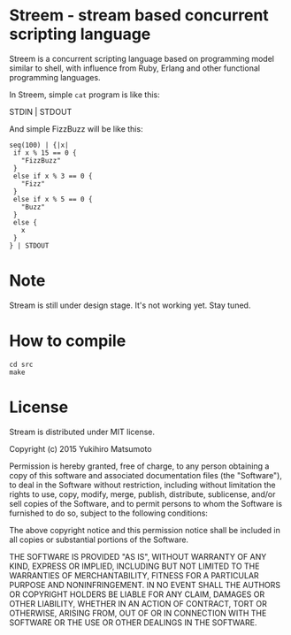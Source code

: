 # Streem - stream based concurrent scripting language

Streem is a concurrent scripting language based on programming model
similar to shell, with influence from Ruby, Erlang and other
functional programming languages.

In Streem, simple `cat` program is like this:

   STDIN | STDOUT

And simple FizzBuzz will be like this:

   ```
   seq(100) | {|x|
    if x % 15 == 0 {
      "FizzBuzz"
    }
    else if x % 3 == 0 {
      "Fizz"
    }
    else if x % 5 == 0 {
      "Buzz"
    }
    else {
      x
    }
   } | STDOUT
   ```

# Note

Stream is still under design stage. It's not working yet.  Stay tuned.

# How to compile

  ```
  cd src
  make
  ```

# License

Stream is distributed under MIT license.

Copyright (c) 2015 Yukihiro Matsumoto

Permission is hereby granted, free of charge, to any person obtaining a
copy of this software and associated documentation files (the "Software"),
to deal in the Software without restriction, including without limitation
the rights to use, copy, modify, merge, publish, distribute, sublicense,
and/or sell copies of the Software, and to permit persons to whom the
Software is furnished to do so, subject to the following conditions:

The above copyright notice and this permission notice shall be included in
all copies or substantial portions of the Software.

THE SOFTWARE IS PROVIDED "AS IS", WITHOUT WARRANTY OF ANY KIND, EXPRESS OR
IMPLIED, INCLUDING BUT NOT LIMITED TO THE WARRANTIES OF MERCHANTABILITY,
FITNESS FOR A PARTICULAR PURPOSE AND NONINFRINGEMENT. IN NO EVENT SHALL THE
AUTHORS OR COPYRIGHT HOLDERS BE LIABLE FOR ANY CLAIM, DAMAGES OR OTHER
LIABILITY, WHETHER IN AN ACTION OF CONTRACT, TORT OR OTHERWISE, ARISING
FROM, OUT OF OR IN CONNECTION WITH THE SOFTWARE OR THE USE OR OTHER
DEALINGS IN THE SOFTWARE.
